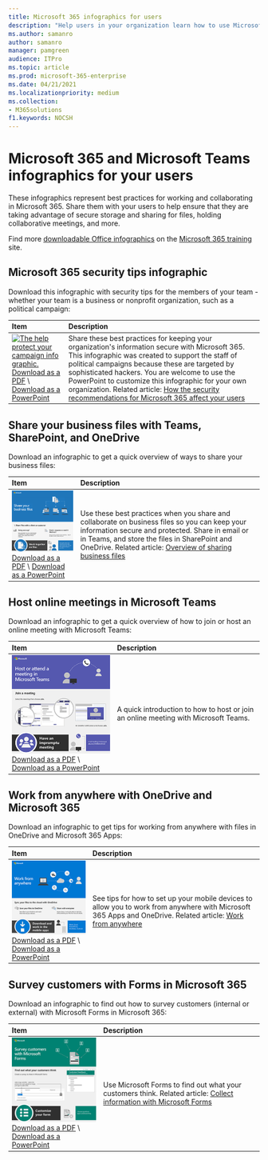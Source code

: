 ```yaml
---
title: Microsoft 365 infographics for users
description: "Help users in your organization learn how to use Microsoft 365 and Microsoft Teams with these infographics."
ms.author: samanro
author: samanro
manager: pamgreen
audience: ITPro
ms.topic: article
ms.prod: microsoft-365-enterprise
ms.date: 04/21/2021
ms.localizationpriority: medium
ms.collection: 
- M365solutions
f1.keywords: NOCSH
---
```


# Microsoft 365 and Microsoft Teams infographics for your users

These infographics represent best practices for working and collaborating in Microsoft 365. Share them with your users to help ensure that they are taking advantage of secure storage and sharing for files, holding collaborative meetings, and more.

Find more [downloadable Office infographics](https://support.microsoft.com/office/great-ways-to-work-with-office-6fe70269-b9a4-4ef0-a96e-7a5858b3bd5a) on the [Microsoft 365 training](https://support.microsoft.com/training) site.

## Microsoft 365 security tips infographic

Download this infographic with security tips for the members of your team - whether your team is a business or nonprofit organization, such as a political campaign:

| Item | Description |
|:-----|:-----|
|[![The help protect your campaign info graphic.](../media/M365-Campaigns-WhatCanUsersDoToSecure-358x201.png)](../campaigns/downloads/M365CampaignsWhatCanUsersDoToSecure.pdf) <br/> [Download as a PDF](../campaigns/downloads/M365CampaignsWhatCanUsersDoToSecure.pdf) \ [Download as a PowerPoint](../campaigns/downloads/M365CampaignsWhatCanUsersDoToSecure.pptx)| Share these best practices for keeping your organization's information secure with Microsoft 365. This infographic was created to support the staff of political campaigns because these are targeted by sophisticated hackers. You are welcome to use the PowerPoint to customize this infographic for your own organization. Related article: [How the security recommendations for Microsoft 365 affect your users](../campaigns/m365-campaigns-users.md)|

## Share your business files with Teams, SharePoint, and OneDrive

Download an infographic to get a quick overview of ways to share your business files:
  
| Item | Description |
|:-----|:-----|
|[![Thumb image for Share your business files infographic.](../media/solutions-architecture-center/m365-smbscenarios-shareyourfiles-square.png)](https://go.microsoft.com/fwlink/?linkid=2079435) <br/> [Download as a PDF](https://go.microsoft.com/fwlink/?linkid=2079435) \ [Download as a PowerPoint](https://go.microsoft.com/fwlink/?linkid=2079438) | Use these best practices when you share and collaborate on business files so you can keep your information secure and protected. Share in email or in Teams, and store the files in SharePoint and OneDrive. Related article: [Overview of sharing business files](../business-video/overview-file-sharing.md)|

## Host online meetings in Microsoft Teams

Download an infographic to get a quick overview of how to join or host an online meeting with Microsoft Teams:

| Item | Description |
|:-----|:-----|
|[![Thumb image for Host online meetings infographic.](../media/solutions-architecture-center/m365-smbscenarios-hostteammeetings-square.png)](https://go.microsoft.com/fwlink/?linkid=2078712) <br/> [Download as a PDF](https://go.microsoft.com/fwlink/?linkid=2078712) \ [Download as a PowerPoint](https://go.microsoft.com/fwlink/?linkid=2079515) | A quick introduction to how to host or join an online meeting with Microsoft Teams. 

## Work from anywhere with OneDrive and Microsoft 365

Download an infographic to get tips for working from anywhere with files in OneDrive and Microsoft 365 Apps:

| Item | Description |
|:-----|:-----|
|[![Thumb image for Work from anywhere infographic.](../media/solutions-architecture-center/m365-smbscenarios-workfromanywhere-square.png)](https://go.microsoft.com/fwlink/?linkid=2079451) <br/> [Download as a PDF](https://go.microsoft.com/fwlink/?linkid=2079451) \ [Download as a PowerPoint](https://go.microsoft.com/fwlink/?linkid=2079455) | See tips for how to set up your mobile devices to allow you to work from anywhere with Microsoft 365 Apps and OneDrive. Related article: [Work from anywhere](../business-video/work-from-anywhere.md)|

## Survey customers with Forms in Microsoft 365

Download an infographic to find out how to survey customers (internal or external) with Microsoft Forms in Microsoft 365:

| Item | Description |
|:-----|:-----|
|[![Thumb image for Survey customers with Forms infographic.](../media/solutions-architecture-center/m365-smbscenarios-surveywithforms-square.png)](https://go.microsoft.com/fwlink/?linkid=2079526) <br/> [Download as a PDF](https://go.microsoft.com/fwlink/?linkid=2079526) \ [Download as a PowerPoint](https://go.microsoft.com/fwlink/?linkid=2079446) | Use Microsoft Forms to find out what your customers think. Related article: [Collect information with Microsoft Forms](https://support.microsoft.com/topic/collect-information-with-microsoft-forms-a55d6e0d-04f6-45b8-b05f-b141b8ecb4d5)|
